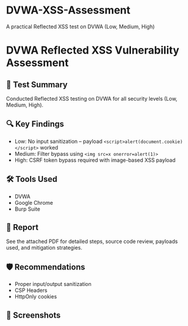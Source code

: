 # DVWA-XSS-Assessment
A practical Reflected XSS test on DVWA (Low, Medium, High)
# DVWA Reflected XSS Vulnerability Assessment

## 🧪 Test Summary
Conducted Reflected XSS testing on DVWA for all security levels (Low, Medium, High).

## 🔍 Key Findings
- Low: No input sanitization – payload `<script>alert(document.cookie)</script>` worked
- Medium: Filter bypass using `<img src=x onerror=alert(1)>`
- High: CSRF token bypass required with image-based XSS payload

## 🛠️ Tools Used
- DVWA
- Google Chrome
- Burp Suite

## 📄 Report
See the attached PDF for detailed steps, source code review, payloads used, and mitigation strategies.

## 🛡️ Recommendations
- Proper input/output sanitization
- CSP Headers
- HttpOnly cookies

## 📸 Screenshots

